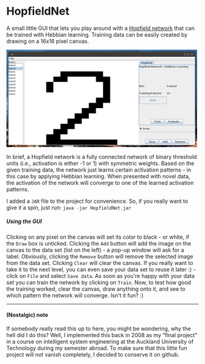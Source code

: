 # HopfieldNet

A small little GUI that lets you play around with a [Hopfield network](https://en.wikipedia.org/wiki/Hopfield_network) that can be trained with Hebbian learning. Training data can be easily created by drawing on a 16x16 pixel canvas.

<img src="gui/screenshotGUI.png" alt="GUI" width="500"/>

In brief, a Hopfield network is a fully connected network of binary threshold units (i.e., activation is either -1 or 1) with symmetric weights. Based on the given training data, the network just learns certain activation patterns - in this case by applying Hebbian learning. When presented with novel data, the activation of the network will converge to one of the learned activation patterns.

I added a `JAR` file to the project for convenience. So, if you really want to give it a spin, just run:
`java -jar HopfieldNet.jar`

##### Using the GUI

Clicking on any pixel on the canvas will set its color to black - or white, if the `Draw` box is unticked. Clicking the `Add` button will add the image on the canvas to the data set (list on the left) - a pop-up window will ask for a label. Obviously, clicking the `Remove` button will remove the selected image from the data set. Clicking `Clear` will clear the canvas. If you really want to take it to the next level, you can even save your data set to reuse it later :) - click on `File` and select `Save data`.
As soon as you're happy with your data set you can train the network by clicking on `Train`. Now, to test how good the training worked, clear the canvas, draw anything onto it, and see to which pattern the network will converge. Isn't it fun? :)

---
#### (Nostalgic) note
If somebody really read this up to here, you might be wondering, why the hell did I do this? Well, I implemented this back in 2008 as my "final project" in a course on intelligent system engineering at the Auckland University of Technology during my semester abroad. To make sure that this little fun project will not vanish completely, I decided to conserve it on github.